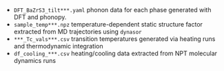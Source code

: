 - `DFT_BaZrS3_tilt***.yaml` phonon data for each phase generated with DFT and phonopy.
- `sample_temp***.npz` temperature-dependent static structure factor extracted from MD trajectories using `dynasor`   
- `***_Tc_vals***.csv` transition temperatures generated via heating runs and thermodynamic integration
- `df_cooling_***.csv` heating/cooling data extracted from NPT molecular dynamics runs   
